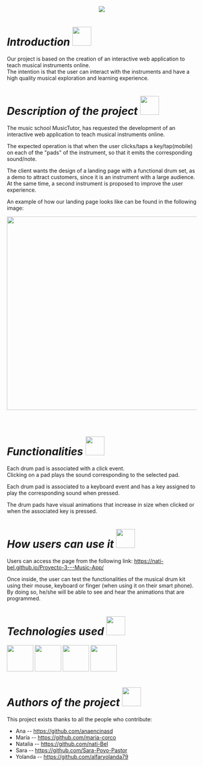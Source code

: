 <p align="center">
  <img src="https://github.com/nati-Bel/Proyecto-3---Music-App/assets/132446932/cedd430a-0a54-48fb-a199-bd3071d648d0"></p>
  
# *Introduction* <img width = 50px, height = 50px src="https://github.com/nati-Bel/Proyecto-3---Music-App/assets/132446932/f963cbe0-2639-4950-81d2-6f41e4f9a7f5">
Our project is based on the creation of an interactive web application to teach musical instruments online.<br>
The intention is that the user can interact with the instruments and have a high quality musical exploration and learning experience.
<br>
# *Description of the project* <img width = 50px, height = 50px src="https://github.com/nati-Bel/Proyecto-3---Music-App/assets/132446932/53786f41-5b13-4265-a20d-a478d3aaff27">
The music school MusicTutor, has requested the development of an interactive web application to teach musical instruments online. 

The expected operation is that when the user clicks/taps a key/tap(mobile) on each of the "pads" of the instrument, so that it emits the corresponding sound/note. 

The client wants the design of a landing page with a functional drum set, as a demo to attract customers, since it is an instrument with a large audience. At the same time, a second instrument is proposed to improve the user experience.

An example of how our landing page looks like can be found in the following image:
<p align="center">
<img width = 720px, height = 512px src= "https://github.com/nati-Bel/Proyecto-3---Music-App/assets/132446932/e942e24d-9a5a-4740-aa5d-e68785b4a98d"></p>
<br>

# *Functionalities* <img width = 50px, height = 50px src="https://github.com/nati-Bel/Proyecto-3---Music-App/assets/132446932/cd1cfd60-fde6-423f-a2b0-638571ee0b00">
Each drum pad is associated with a click event.<br>
Clicking on a pad plays the sound corresponding to the selected pad.

Each drum pad is associated to a keyboard event and has a key assigned to play the corresponding sound when pressed.

The drum pads have visual animations that increase in size when clicked or when the associated key is pressed.
<br>
# *How users can use it* <img width = 50px, height = 50px src="https://github.com/nati-Bel/Proyecto-3---Music-App/assets/132446932/267ff4c9-035a-4a54-8f0f-f708271c3538">
Users can access the page from the following link: https://nati-bel.github.io/Proyecto-3---Music-App/ <br>

Once inside, the user can test the functionalities of the musical drum kit using their mouse, keyboard or finger (when using it on their smart phone). By doing so, he/she will be able to see and hear the animations that are programmed.
<br>
# *Technologies used*  <img width = 50px, height = 50px src="https://github.com/nati-Bel/Proyecto-3---Music-App/assets/132446932/2b95686d-c3b6-4531-8d2b-949f40e82941">

<img width = 70px, height = 70px src="https://github.com/nati-Bel/Proyecto-3---Music-App/assets/132446932/22852c80-126f-48ba-b936-11fc13f88e89"> <img width = 70px, height = 70px src="https://github.com/nati-Bel/Proyecto-3---Music-App/assets/132446932/e10e887d-8201-47b9-b3a5-6b6d935c46f3"> <img width = 70px, height = 70px src="https://github.com/nati-Bel/Proyecto-3---Music-App/assets/132446932/5a6d57b3-16d4-4ee8-8109-d632269201c3"> <img width = 70px, height = 70px src="https://github.com/nati-Bel/Proyecto-3---Music-App/assets/132446932/040624dc-3b70-45c6-bad1-369515d17750">
<br>
# *Authors of the project* <img width = 50px, height = 50px src="https://github.com/nati-Bel/Proyecto-3---Music-App/assets/132446932/6a12045d-faf6-47a2-8ab1-9b40e99d660c">
This project exists thanks to all the people who contribute:
  - Ana -- https://github.com/anaencinasd
  - María -- https://github.com/maria-corco
  - Natalia -- https://github.com/nati-Bel
  - Sara -- https://github.com/Sara-Poyo-Pastor
  - Yolanda -- https://github.com/alfaryolanda79
